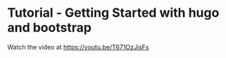 # Tutorial - Getting Started with hugo and bootstrap

Watch the video at <https://youtu.be/T671OzJisFs>
